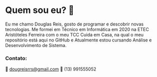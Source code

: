 # Quem sou eu? 🤔

Eu me chamo Douglas Reis, gosto de programar e descobrir novas tecnologias. Me formei em Técnico em Informática em 2020 na ETEC Aristóteles Ferreira com o meu TCC Cuida em Casa, na qual o meu repositório está aqui no GitHub e Atualmente estou cursando Análise e Desenvolvimento de Sistema. 

### Contato:

📧 dougreisrrs@gmail.com
📱 (13) 991555052

<!--
**dougreisss/dougreisss** is a ✨ _special_ ✨ repository because its `README.md` (this file) appears on your GitHub profile.

